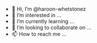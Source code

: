 - 👋 Hi, I’m @haroon-whetstonez
- 👀 I’m interested in ...
- 🌱 I’m currently learning ...
- 💞️ I’m looking to collaborate on ...
- 📫 How to reach me ...

<!---
haroon-whetstonez/haroon-whetstonez is a ✨ special ✨ repository because its `README.md` (this file) appears on your GitHub profile.
You can click the Preview link to take a look at your changes.
--->
